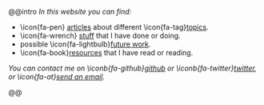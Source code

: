 @@intro
_In this website you can find:_

- \icon{fa-pen} [articles] about different \icon{fa-tag}[topics].
- \icon{fa-wrench} [stuff] that I have done or doing.
- possible \icon{fa-lightbulb}[future work].
- \icon{fa-book}[resources] that I have read or reading.

_You can contact me on \iconb{fa-github}[github] or \iconb{fa-twitter}[twitter], or \icon{fa-at}[send an email]._

[articles]: posts/
[stuff]: about/
[topics]: tags/
[future work]: lightbulbs/
[resources]: reads/
[github]: https://github.com/untoreh
[twitter]: https://twitter.com/@untoreh
[send an email]: mailto:contact@unto.re

@@
